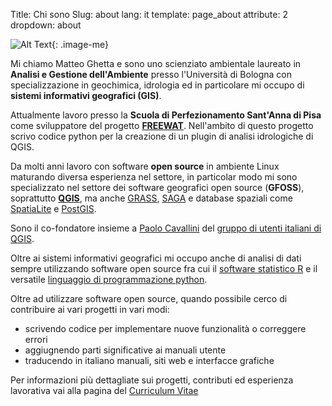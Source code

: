 Title: Chi sono
Slug: about
lang: it
template: page_about
attribute: 2
dropdown: about

![Alt Text](/images/site/me.png){: .image-me}

Mi chiamo Matteo Ghetta e sono uno scienziato ambientale laureato in **Analisi e Gestione dell'Ambiente** presso l'Università di Bologna con specializzazione in geochimica,
idrologia ed in particolare mi occupo di **sistemi informativi geografici (GIS)**.

Attualmente lavoro presso la **Scuola di Perfezionamento Sant'Anna di Pisa** come sviluppatore del progetto [**FREEWAT**](http://www.freewat.eu/). Nell'ambito di questo progetto scrivo codice python per la creazione di un plugin di analisi idrologiche di QGIS.


Da molti anni lavoro con software **open source** in ambiente Linux maturando diversa esperienza nel settore, in particolar modo mi sono specializzato nel settore dei software geografici open source (**GFOSS**), soprattutto [**QGIS**](http://qgis.org/), ma anche [GRASS](https://grass.osgeo.org/), [SAGA](http://www.saga-gis.org/en/index.html) e database spaziali come [SpatiaLite](http://www.gaia-gis.it/gaia-sins/) e [PostGIS](http://postgis.net/).

Sono il co-fondatore insieme a [Paolo Cavallini](http://www.faunalia.eu) del [gruppo di utenti italiani di QGIS](http://qgis.it/).

Oltre ai sistemi informativi geografici mi occupo anche di analisi di dati sempre utilizzando software open source fra cui il [software statistico R](https://www.r-project.org/) e il versatile [linguaggio di programmazione python](https://www.python.org/).

Oltre ad utilizzare software open source, quando possibile cerco di contribuire ai vari progetti in vari modi:

* scrivendo codice per implementare nuove funzionalità o correggere errori
* aggiugnendo parti significative ai manuali utente
* traducendo in italiano manuali, siti web e interfacce grafiche


Per informazioni più dettagliate sui progetti, contributi ed esperienza lavorativa vai alla pagina del [Curriculum Vitae](cv.html)
